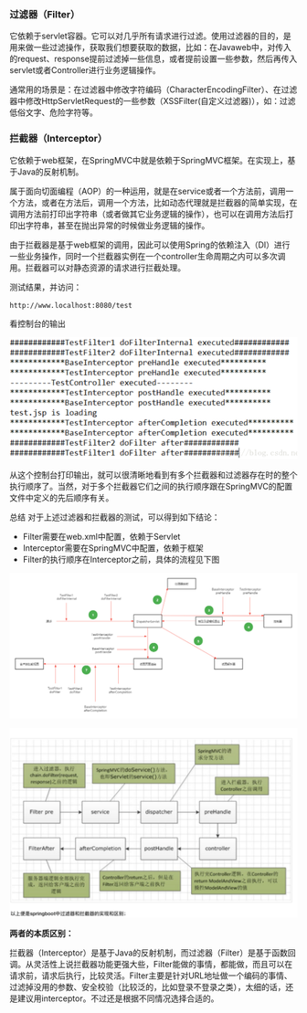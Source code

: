 ### 过滤器（Filter）
它依赖于servlet容器。它可以对几乎所有请求进行过滤。使用过滤器的目的，是用来做一些过滤操作，获取我们想要获取的数据，比如：在Javaweb中，对传入的request、response提前过滤掉一些信息，或者提前设置一些参数，然后再传入servlet或者Controller进行业务逻辑操作。

通常用的场景是：在过滤器中修改字符编码（CharacterEncodingFilter）、在过滤器中修改HttpServletRequest的一些参数（XSSFilter(自定义过滤器)），如：过滤低俗文字、危险字符等。

### 拦截器（Interceptor）

它依赖于web框架，在SpringMVC中就是依赖于SpringMVC框架。在实现上，基于Java的反射机制。

属于面向切面编程（AOP）的一种运用，就是在service或者一个方法前，调用一个方法，或者在方法后，调用一个方法，比如动态代理就是拦截器的简单实现，在调用方法前打印出字符串（或者做其它业务逻辑的操作），也可以在调用方法后打印出字符串，甚至在抛出异常的时候做业务逻辑的操作。

由于拦截器是基于web框架的调用，因此可以使用Spring的依赖注入（DI）进行一些业务操作，同时一个拦截器实例在一个controller生命周期之内可以多次调用。拦截器可以对静态资源的请求进行拦截处理。

测试结果，并访问：
```
http://www.localhost:8080/test
```

看控制台的输出

![](6fdb0e08-6279-42e5-ad89-ddf889309ccc.png)

从这个控制台打印输出，就可以很清晰地看到有多个拦截器和过滤器存在时的整个执行顺序了。当然，对于多个拦截器它们之间的执行顺序跟在SpringMVC的配置文件中定义的先后顺序有关。

总结
对于上述过滤器和拦截器的测试，可以得到如下结论：
- Filter需要在web.xml中配置，依赖于Servlet
- Interceptor需要在SpringMVC中配置，依赖于框架
- Filter的执行顺序在Interceptor之前，具体的流程见下图

![](2cad36fd-902d-4c00-8efb-503607d6512e.png)


![](67734ce0-3502-4da1-9283-94a9163e756c.png)

**两者的本质区别：**

拦截器（Interceptor）是基于Java的反射机制，而过滤器（Filter）是基于函数回调。从灵活性上说拦截器功能更强大些，Filter能做的事情，都能做，而且可以在请求前，请求后执行，比较灵活。Filter主要是针对URL地址做一个编码的事情、过滤掉没用的参数、安全校验（比较泛的，比如登录不登录之类），太细的话，还是建议用interceptor。不过还是根据不同情况选择合适的。
